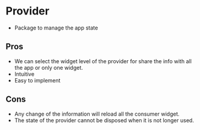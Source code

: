 # Provider

- Package to manage the app state

## Pros

- We can select the widget level of the provider for share the info with all the app or only one widget.
- Intuitive
- Easy to implement

## Cons

- Any change of the information will reload all the consumer widget.
- The state of the provider cannot be disposed when it is not longer used.
